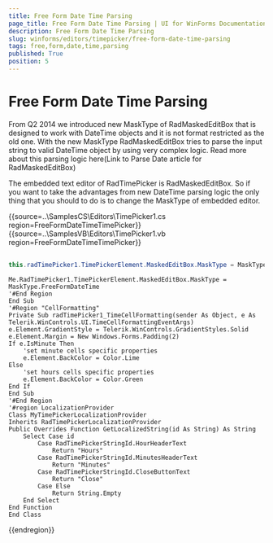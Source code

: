 ```yaml
---
title: Free Form Date Time Parsing
page_title: Free Form Date Time Parsing | UI for WinForms Documentation
description: Free Form Date Time Parsing
slug: winforms/editors/timepicker/free-form-date-time-parsing
tags: free,form,date,time,parsing
published: True
position: 5
---
```


# Free Form Date Time Parsing
 

From Q2 2014 we introduced new MaskType of RadMaskedEditBox that is designed to work with DateTime objects and it is not format restricted as the old one. With the new MaskType RadMaskedEditBox tries to parse the input string to valid DateTime object by using very complex logic.  Read more about this parsing logic here(Link to Parse Date article for RadMaskedEditBox)
      

The embedded text editor of RadTimePicker is RadMaskedEditBox. So if you want to take the advantages from new DateTime parsing logic the only thing that you should to do is to change the MaskType of embedded editor.
       
{{source=..\SamplesCS\Editors\TimePicker1.cs region=FreeFormDateTimeTimePicker}} 
{{source=..\SamplesVB\Editors\TimePicker1.vb region=FreeFormDateTimeTimePicker}} 

````C#
            
this.radTimePicker1.TimePickerElement.MaskedEditBox.MaskType = MaskType.FreeFormDateTime;

````
````VB.NET
Me.RadTimePicker1.TimePickerElement.MaskedEditBox.MaskType = MaskType.FreeFormDateTime
'#End Region
End Sub
'#Region "CellFormatting"
Private Sub radTimePicker1_TimeCellFormatting(sender As Object, e As Telerik.WinControls.UI.TimeCellFormattingEventArgs)
e.Element.GradientStyle = Telerik.WinControls.GradientStyles.Solid
e.Element.Margin = New Windows.Forms.Padding(2)
If e.IsMinute Then
    'set minute cells specific properties
    e.Element.BackColor = Color.Lime
Else
    'set hours cells specific properties
    e.Element.BackColor = Color.Green
End If
End Sub
'#End Region
'#region LocalizationProvider
Class MyTimePickerLocalizationProvider
Inherits RadTimePickerLocalizationProvider
Public Overrides Function GetLocalizedString(id As String) As String
    Select Case id
        Case RadTimePickerStringId.HourHeaderText
            Return "Hours"
        Case RadTimePickerStringId.MinutesHeaderText
            Return "Minutes"
        Case RadTimePickerStringId.CloseButtonText
            Return "Close"
        Case Else
            Return String.Empty
    End Select
End Function
End Class

````

{{endregion}} 
 

## 
